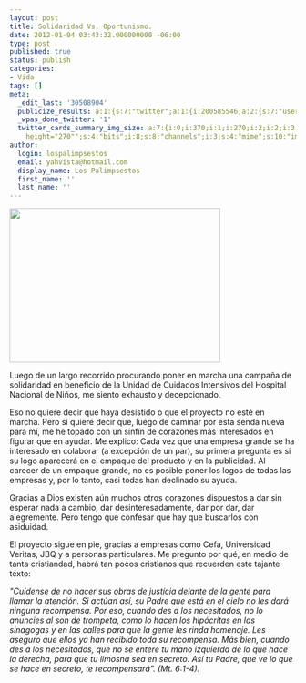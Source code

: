 ```yaml
---
layout: post
title: Solidaridad Vs. Oportunismo.
date: 2012-01-04 03:43:32.000000000 -06:00
type: post
published: true
status: publish
categories:
- Vida
tags: []
meta:
  _edit_last: '30508904'
  publicize_results: a:1:{s:7:"twitter";a:1:{i:200585546;a:2:{s:7:"user_id";s:11:"Interludios";s:7:"post_id";s:18:"154407588266655744";}}}
  _wpas_done_twitter: '1'
  twitter_cards_summary_img_size: a:7:{i:0;i:370;i:1;i:270;i:2;i:2;i:3;s:24:"width="370"
    height="270"";s:4:"bits";i:8;s:8:"channels";i:3;s:4:"mime";s:10:"image/jpeg";}
author:
  login: lospalimpsestos
  email: yahvista@hotmail.com
  display_name: Los Palimpsestos
  first_name: ''
  last_name: ''
---
```

<p><a href="http://lospalimpsestos.files.wordpress.com/2012/01/incubadora_2.jpg"><img class="aligncenter size-full wp-image-17" title="incubadora_2" src="{{ site.baseurl }}/assets/incubadora_2.jpg" alt="" width="370" height="270" /></a></p>
<p>Luego de un largo recorrido procurando poner en marcha una campaña de solidaridad en beneficio de la Unidad de Cuidados Intensivos del Hospital Nacional de Niños, me siento exhausto y decepcionado.</p>
<p>Eso no quiere decir que haya desistido o que el proyecto no esté en marcha. Pero sí quiere decir que, luego de caminar por esta senda nueva para mí, me he topado con un sinfín de corazones más interesados en figurar que en ayudar. Me explico: Cada vez que una empresa grande se ha interesado en colaborar (a excepción de un par), su primera pregunta es si su logo aparecerá en el empaque del producto y en la publicidad. Al carecer de un empaque grande, no es posible poner los logos de todas las empresas y, por lo tanto, casi todas han declinado su ayuda.</p>
<p>Gracias a Dios existen aún muchos otros corazones dispuestos a dar sin esperar nada a cambio, dar desinteresadamente, dar por dar, dar alegremente. Pero tengo que confesar que hay que buscarlos con asiduidad.</p>
<p>El proyecto sigue en pie, gracias a empresas como Cefa, Universidad Veritas, JBQ y a personas particulares. Me pregunto por qué, en medio de tanta cristiandad, habrá tan pocos cristianos que recuerden este tajante texto:</p>
<p><em>"Cuídense de no hacer sus obras de justicia delante de la gente para llamar la atención. Si actúan así, su Padre que está en el cielo no les dará ninguna recompensa. Por eso, cuando des a los necesitados, no lo anuncies al son de trompeta, como lo hacen los hipócritas en las sinagogas y en las calles para que la gente les rinda homenaje. Les aseguro que ellos ya han recibido toda su recompensa. Más bien, cuando des a los necesitados, que no se entere tu mano izquierda de lo que hace la derecha, para que tu limosna sea en secreto. Así tu Padre, que ve lo que se hace en secreto, te recompensará". (Mt. 6:1-4). </em></p>
